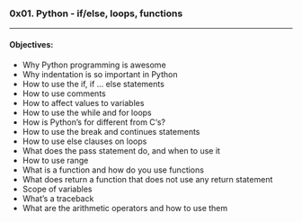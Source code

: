 ### 0x01. Python - if/else, loops, functions  
---  
#### Objectives:  
- Why Python programming is awesome  
- Why indentation is so important in Python  
- How to use the if, if ... else statements  
- How to use comments  
- How to affect values to variables  
- How to use the while and for loops  
- How is Python’s for different from C‘s?  
- How to use the break and continues statements  
- How to use else clauses on loops  
- What does the pass statement do, and when to use it  
- How to use range  
- What is a function and how do you use functions  
- What does return a function that does not use any return statement  
- Scope of variables  
- What’s a traceback  
- What are the arithmetic operators and how to use them  